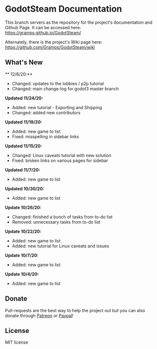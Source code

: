 # GodotSteam Documentation

This branch servers as the repository for the project's documentation and Github Page. It can be accessed here: https://gramps.github.io/GodotSteam/

Alternately, there is the project's Wiki page here: https://github.com/Gramps/GodotSteam/wiki

What's New
-------------
** 12/6/20:**
- Changed: updates to the lobbies / p2p tutorial
- Changed: main change-log for godot3 master branch

**Updated 11/24/20:**
- Added: new tutorial - Exporting and Shipping
- Changed: added new contributors

**Updated 11/19/20:**
- Added: new game to list
- Fixed: misspelling in sidebar links

**Updated 11/15/20:**
- Changed: Linux caveats tutorial with new solution
- Fixed: broken links on various pages for sidebar

**Updated 11/7/20:**
- Added: new game to list

**Updated 10/30/20:**
- Added: new game to list

**Update 10/26/20:**
- Changed: finished a bunch of tasks from to-do list
- Removed: unnecessary tasks from to-do list

**Update 10/22/20:**
- Added: new game to list
- Added: new tutorial for Linux caveats and issues

**Update 10/7/20:**
- Added: new game to list

**Update 10/4/20:**
- Added: new game to list

Donate
-------------
Pull-requests are the best way to help the project out but you can also donate through [Patreon](https://patreon.com/coaguco) or [Paypal](https://www.paypal.me/sithlordkyle)!

License
-------------
MIT license